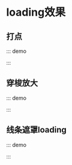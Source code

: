 # loading效果

## 打点

::: demo
<template>
    <p class="loading-text">加载中</p>
</template>

<style lang="scss" scoped>
.loading-text {
    position: relative;
    display: inline-block;
    left: 50%;
    transform: translateX(-50%);  
    font-size: 20px;
    line-height: 20px;

    &::after {
        content: "";
        position: absolute;
        animation: dot 3s infinite steps(3, start);
    }
}

@keyframes dot {
    33.33% {
        content: ".";
    }
    66.67% {
        content: "..";
    }
    100% {
        content: "...";
    }
}
</style>
:::

## 穿梭放大

::: demo
<template>
    <div class="g-container">
        <div class="blur">
            <div class="g-first"></div>
            <div class="g-ball"></div>
            <div class="g-ball"></div>
            <div class="g-ball"></div>
            <div class="g-ball"></div>
            <div class="g-ball"></div>
            <div class="g-ball"></div>
            <div class="g-ball"></div>
        </div>
    </div>
</template>

<style lang="scss" scoped>
$count: 7;

.g-container {
    background: #000;

    .blur {
        filter: blur(4px) contrast(8);
        height: 100px;
        position: relative;
    }

    .g-ball,
    .g-first {
        position: absolute;
        top:50%;
        left: 50%;
        width: 20px;
        height: 20px;
        background: #fff;
        border-radius: 50%;
        transform: translate(-700%, 0);
        opacity: 0;
    }
}


@for $i from 0 through $count { 
    .g-ball:nth-child(#{$i}) {
        animation: move 3.5s infinite #{$i * 0.2 + 0.1}s linear;
    }
}

.g-first {
    animation: scaleMove 3.5s infinite linear;
}

@keyframes move {
    25% {
        opacity: 1;
        transform: translate(-20px, 0);
    }
    50% {
        opacity: 1;
        transform: translate(20px, 0);
    }
    75%,
    100% {
        opacity: 0;
        transform: translate(700%, 0);
    }
}


@keyframes scaleMove {
    25% {
        opacity: 1;
        transform: translate(-20px, 0);
    }
    35% {
        opacity: 1;
        transform: scale(1);
    }
    70% {
        opacity: 1;
        transform: translate(20px, 0) scale(2);
    }
    90%,
    100% {
        opacity: 0;
        transform: translate(20px, 0) scale(1);
    }
}
</style>
:::

## 线条遮罩loading

::: demo
<template>
    <div class="loading-circle"></div>
</template>

<style lang="scss" scoped>
.loading-circle {
    position: relative;
    width: 50px;
    height: 50px;
    border-radius: 50%;
    margin: auto;
    transform: rotate(360deg);
    animation: rotate 45s infinite linear;

    &::before {
        position: absolute;
        content: "";
        top: 0px;
        left: 0px;
        right: 0px;
        bottom: 0px;
        box-sizing: border-box;
        border-radius: 50%;
        border-top: 3px solid #409eff;
        border-left: 3px solid #409eff;
        border-bottom: 3px solid transparent;
        border-right: 3px solid transparent;
        transform: rotate(720deg);
        animation: rotate 3s infinite ease-out;
    }

    &::after {
        position: absolute;
        content: "";
        top: -2px;
        left: -2px;
        right: -2px;
        bottom: -2px;
        box-sizing: border-box;
        border-radius: 50%;
        border-bottom: 7px solid transparent;
        border-right: 7px solid transparent;
        border-top: 7px solid #fff;
        border-left: 7px solid #fff;
        transform: rotate(720deg);
        animation: rotate 3s infinite ease-in-out;
    }
}


@keyframes rotate {
    100% {
        transform: rotate(0deg);
    }
}
</style>
:::